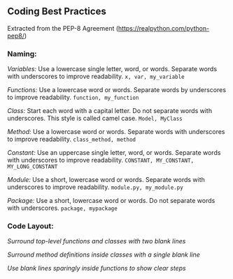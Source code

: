 ## Coding Best Practices

Extracted from the PEP-8 Agreement (https://realpython.com/python-pep8/)

### Naming:

*Variables:*
Use a lowercase single letter, word, or words. Separate words with underscores to improve readability.
`x, var, my_variable`

*Functions:*
Use a lowercase word or words. Separate words by underscores to improve readability.
`function, my_function`

*Class:*
Start each word with a capital letter. Do not separate words with underscores. This style is called camel case.	
`Model, MyClass`

*Method:*
Use a lowercase word or words. Separate words with underscores to improve readability.
`class_method, method`

*Constant:*
Use an uppercase single letter, word, or words. Separate words with underscores to improve readability.
`CONSTANT, MY_CONSTANT, MY_LONG_CONSTANT`

*Module:*
Use a short, lowercase word or words. Separate words with underscores to improve readability.
`module.py, my_module.py`

*Package:* Use a short, lowercase word or words. Do not separate words with underscores.
`package, mypackage`
		
		
### Code Layout:

*Surround top-level functions and classes with two blank lines*

*Surround method definitions inside classes with a single blank line*

*Use blank lines sparingly inside functions to show clear steps*
